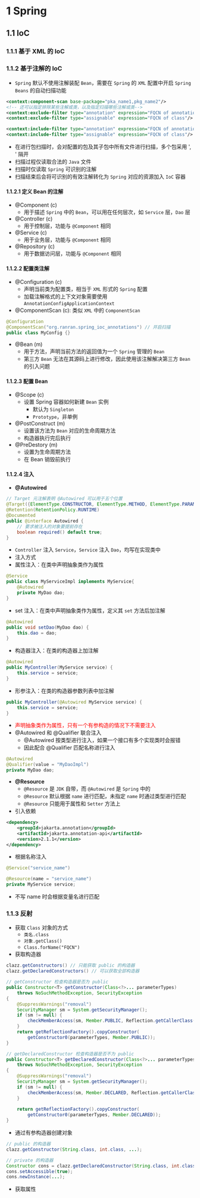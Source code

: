 # 1 Spring
## 1.1 IoC
### 1.1.1 基于 XML 的 IoC
### 1.1.2 基于注解的 IoC
- `Spring` 默认不使用注解装配 `Bean`，需要在 `Spring` 的 `XML` 配置中开启 `Spring Beans` 的自动扫描功能
```xml
<context:component-scan base-package="pka_name1,pkg_name2"/>
<!-- 还可以指定排除某些注解或类，以及指定扫描哪些注解或类-->
<context:exclude-filter type="annotation" expression="FQCN of annotation"/>
<context:exclude-filter type="assignable" expression="FQCN of class"/>

<context:include-filter type="annotation" expression="FQCN of annotation"/>
<context:include-filter type="assignable" expression="FQCN of class"/>
```
- 在进行包扫描时，会对配置的包及其子包中所有文件进行扫描，多个包采用 ', ' 隔开
- 扫描过程仅读取合法的 `Java` 文件
- 扫描时仅读取 `Spring` 可识别的注解
- 扫描结束后会将可识别的有效注解转化为 `Spring` 对应的资源加入 `IoC` 容器
#### 1.1.2.1 定义 Bean 的注解
- @Component (c)
	- 用于描述 `Spring` 中的 `Bean`，可以用在任何层次，如 `Service` 层，`Dao` 层
- @Controller (c)
	- 用于控制层，功能与 `@Component` 相同
- @Service (c)
	- 用于业务层，功能与 `@Component` 相同
- @Repository (c)
	- 用于数据访问层，功能与 `@Component` 相同
#### 1.1.2.2 配置类注解
- @Configuration (c)
	- 声明当前类为配置类，相当于 `XML` 形式的 `Spring` 配置
	- 加载注解格式的上下文对象需要使用 `AnnotationConfigApplicationContext`
- @ComponentScan (c): 类似 `XML` 中的 `ComponentScan`
```java
@Configuration  
@ComponentScan("org.ranran.spring_ioc_annotations") // 开启扫描  
public class MyConfig {}
```
- @Bean (m)
	- 用于方法，声明当前方法的返回值为一个 `Spring` 管理的 `Bean`
	- 第三方 `Bean` 无法在其源码上进行修改，因此使用该注解解决第三方 `Bean` 的引入问题
#### 1.1.2.3 配置 Bean
- @Scope (c)
	- 设置 Spring 容器如何新建 `Bean` 实例
		- 默认为 `Singleton`
		- `Prototype`，非单例
- @PostConstruct (m)
	- 设置该方法为 `Bean` 对应的生命周期方法
	- 构造器执行完后执行
- @PreDestory (m)
	- 设置为生命周期方法
	- 在 Bean 销毁前执行
#### 1.1.2.4 注入
- **@Autowired**
```java
// Target 元注解表明 @Autowired 可以用于五个位置
@Target({ElementType.CONSTRUCTOR, ElementType.METHOD, ElementType.PARAMETER, ElementType.FIELD, ElementType.ANNOTATION_TYPE})  
@Retention(RetentionPolicy.RUNTIME)  
@Documented  
public @interface Autowired {  
	// 要求被注入的对象要提前存在
	boolean required() default true;  
}
```
- `Controller` 注入 `Service`，`Service` 注入 `Dao`，均写在实现类中
- 注入方式
- 属性注入：在类中声明抽象类作为属性
```java
@Service  
public class MyServiceImpl implements MyService{  
    @Autowired    
    private MyDao dao;
}
```
- set 注入：在类中声明抽象类作为属性，定义其 `set` 方法后加注解
```java
@Autowired  
public void setDao(MyDao dao) {  
    this.dao = dao;  
}
```
- 构造器注入：在类的构造器上加注解
```java
@Autowired  
public MyController(MyService service) {  
    this.service = service;  
}
```
- 形参注入：在类的构造器参数列表中加注解
```java
public MyController(@Autowired MyService service) {  
    this.service = service;  
}
```
- <font color='red'>声明抽象类作为属性，只有一个有参构造的情况下不需要注入</font>
- @Autowired 和 @Qualifier 联合注入
	- @Autowired 按类型进行注入，如果一个接口有多个实现类时会报错
	- 因此配合 @Qualifier 匹配名称进行注入
```java
@Autowired
@Qualifier(value = "MyDaoImpl")
private MyDao dao;
```
- **@Resource**
	- `@Resource` 是 `JDK` 自带，而 `@Autowired` 是 `Spring` 中的
	- `@Resource` 默认根据 `name` 进行匹配，未指定 `name` 时通过类型进行匹配
	- `@Resource` 只能用于属性和 `Setter` 方法上
- 引入依赖
```xml
<dependency>  
    <groupId>jakarta.annotation</groupId>  
    <artifactId>jakarta.annotation-api</artifactId>  
    <version>2.1.1</version>  
</dependency>
```
- 根据名称注入
```java
@Service("service_name")

@Resource(name = "service_name")
private MyService service;
```
- 不写 name 时会根据变量名进行匹配
### 1.1.3 反射
- 获取 `Class` 对象的方式
	- `类名.class`
	- `对象.getClass()`
	- `Class.forName("FQCN")`
- 获取构造器
```java
clazz.getConstructors() // 只能获取 public 的构造器
clazz.getDeclaredConstructors() // 可以获取全部构造器

// getConstructor 检查构造器是否为 public
public Constructor<T> getConstructor(Class<?>... parameterTypes)  
    throws NoSuchMethodException, SecurityException  
{  
    @SuppressWarnings("removal")  
    SecurityManager sm = System.getSecurityManager();  
    if (sm != null) {  
        checkMemberAccess(sm, Member.PUBLIC, Reflection.getCallerClass(), true);  
    }  
    return getReflectionFactory().copyConstructor(  
        getConstructor0(parameterTypes, Member.PUBLIC));  
}

// getDeclaredConstructor 检查构造器是否不为 public
public Constructor<T> getDeclaredConstructor(Class<?>... parameterTypes)  
    throws NoSuchMethodException, SecurityException  
{  
    @SuppressWarnings("removal")  
    SecurityManager sm = System.getSecurityManager();  
    if (sm != null) {  
        checkMemberAccess(sm, Member.DECLARED, Reflection.getCallerClass(), true);  
    }  
  
    return getReflectionFactory().copyConstructor(  
        getConstructor0(parameterTypes, Member.DECLARED));  
}
```
- 通过有参构造器创建对象
```java
// public 的构造器
clazz.getConstructor(String.class, int.class, ...);

// private 的构造器
Constructor cons = clazz.getDeclaredConstructor(String.class, int.class, ...);
cons.setAccessible(true);
cons.newInstance(...);
```
- 获取属性
```java

```